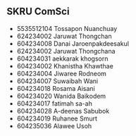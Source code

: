 ## SKRU ComSci

- 5535512104 Tossapon Nuanchuay
- 624234002 Jaruwat Thongchan
- 604234008  Danai Jaroenpakdeesakul
- 624234002 Jaruwat Thongchana
- 604234031 aekkarak khogsorn 
- 604234002 Khanistha Khawthae
- 604234004 Jiwaree Rodneom
- 604234007 Suwaibah Wani
- 604234018 Rosama Aisani
- 604234020 Wanida Baikodem
- 604234017 fatimah sa-ah
- 604234028 A-deenas Sabubok
- 604234019 Ruhanee Smurt
- 604235036 Alawee Usoh